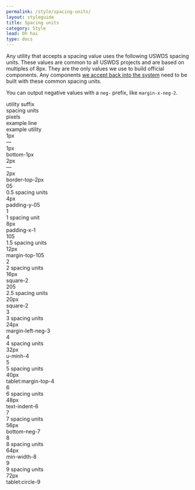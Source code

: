```yaml
---
permalink: /style/spacing-units/
layout: styleguide
title: Spacing units
category: Style
lead: Oh hai
type: docs
---
```


<p class="line-height-sans-4 text-300 margin-bottom-2">Any utility that accepts a spacing value uses the following USWDS spacing units. These values are common to all USWDS projects and are based on multiples of 8px. They are the only values we use to build official components. Any components <a class="text-gray-90 underline-gray-30" href="#0">we accept back into the system</a> need to be built with these common spacing units.</p>
<p class="line-height-sans-4 text-300 margin-bottom-6">You can output negative values with a <code class="txt-code">neg-</code> prefix, like <code class="txt-code">margin-x-neg-2</code>.</p>
<div class="grid-row grid-gap flex-align-center margin-bottom-2 padding-bottom-1 border-bottom-2px">
  <div class="grid-col-2 text-700 size-sans-1">utility suffix</div>
  <div class="grid-col-2 text-700 size-sans-1">spacing units</div>
  <div class="grid-col-1 text-700 size-sans-1">pixels</div>
  <div class="grid-col-fill text-700 size-sans-1">example line</div>
  <div class="grid-col-3 text-700 size-sans-1">example utility</div>
</div>
<div class="grid-row grid-gap flex-align-center padding-bottom-2 margin-bottom-2 border-bottom border-gray-10">
  <div class="grid-col-2 text-300 size-mono-3"><span class="txt-code text-300">1px</span></div>
  <div class="grid-col-2 text-300 size-sans-3">—</div>
  <div class="grid-col-1 text-300 size-sans-3">1px</div>
  <div class="grid-col-fill">
    <span class="display-block width-full height-1px bg-blue-60v"></span>
  </div>
  <div class="grid-col-3 text-300 size-mono-3">bottom-1px</div>
</div>
<div class="grid-row grid-gap flex-align-center padding-bottom-2 margin-bottom-2 border-bottom border-gray-10">
  <div class="grid-col-2 text-300 size-mono-3"><span class="txt-code text-300">2px</span></div>
  <div class="grid-col-2 text-300 size-sans-3">—</div>
  <div class="grid-col-1 text-300 size-sans-3">2px</div>
  <div class="grid-col-fill">
    <span class="display-block width-full height-2px bg-blue-60v"></span>
  </div>
  <div class="grid-col-3 text-300 size-mono-3">border-top-2px</div>
</div>
<div class="grid-row grid-gap flex-align-center padding-bottom-2 margin-bottom-2 border-bottom border-gray-10">
  <div class="grid-col-2 text-300 size-mono-3"><span class="txt-code text-300">05</span></div>
  <div class="grid-col-2 text-300 size-sans-3">0.5 spacing units</div>
  <div class="grid-col-1 text-300 size-sans-3">4px</div>
  <div class="grid-col-fill">
    <span class="display-block width-full height-05 bg-blue-60v"></span>
  </div>
  <div class="grid-col-3 text-300 size-mono-3">padding-y-05</div>
</div>
<div class="grid-row grid-gap flex-align-center padding-bottom-2 margin-bottom-2 border-bottom border-gray-10">
  <div class="grid-col-2 text-300 size-mono-3"><span class="txt-code text-300">1</span></div>
  <div class="grid-col-2 text-300 size-sans-3">1 spacing unit</div>
  <div class="grid-col-1 text-300 size-sans-3">8px</div>
  <div class="grid-col-fill">
    <span class="display-block width-full height-1 bg-blue-60v"></span>
  </div>
  <div class="grid-col-3 text-300 size-mono-3">padding-x-1</div>
</div>
<div class="grid-row grid-gap flex-align-center padding-bottom-2 margin-bottom-2 border-bottom border-gray-10">
  <div class="grid-col-2 text-300 size-mono-3"><span class="txt-code text-300">105</span></div>
  <div class="grid-col-2 text-300 size-sans-3">1.5 spacing units</div>
  <div class="grid-col-1 text-300 size-sans-3">12px</div>
  <div class="grid-col-fill">
    <span class="display-block width-full height-105 bg-blue-60v"></span>
  </div>
  <div class="grid-col-3 text-300 size-mono-3">margin-top-105</div>
</div>
<div class="grid-row grid-gap flex-align-center padding-bottom-2 margin-bottom-2 border-bottom border-gray-10">
  <div class="grid-col-2 text-300 size-mono-3"><span class="txt-code text-300">2</span></div>
  <div class="grid-col-2 text-300 size-sans-3">2 spacing units</div>
  <div class="grid-col-1 text-300 size-sans-3">16px</div>
  <div class="grid-col-fill">
    <span class="display-block width-full height-2 bg-blue-60v"></span>
  </div>
  <div class="grid-col-3 text-300 size-mono-3">square-2</div>
</div>
<div class="grid-row grid-gap flex-align-center padding-bottom-2 margin-bottom-2 border-bottom border-gray-10">
  <div class="grid-col-2 text-300 size-mono-3"><span class="txt-code text-300">205</span></div>
  <div class="grid-col-2 text-300 size-sans-3">2.5 spacing units</div>
  <div class="grid-col-1 text-300 size-sans-3">20px</div>
  <div class="grid-col-fill">
    <span class="display-block width-full height-205 bg-blue-60v"></span>
  </div>
  <div class="grid-col-3 text-300 size-mono-3">square-2</div>
</div>
<div class="grid-row grid-gap flex-align-center padding-bottom-2 margin-bottom-2 border-bottom border-gray-10">
  <div class="grid-col-2 text-300 size-mono-3"><span class="txt-code text-300">3</span></div>
  <div class="grid-col-2 text-300 size-sans-3">3 spacing units</div>
  <div class="grid-col-1 text-300 size-sans-3">24px</div>
  <div class="grid-col-fill">
    <span class="display-block width-full height-3 bg-blue-60v"></span>
  </div>
  <div class="grid-col-3 text-300 size-mono-3">margin-left-neg-3</div>
</div>
<div class="grid-row grid-gap flex-align-center padding-bottom-2 margin-bottom-2 border-bottom border-gray-10">
  <div class="grid-col-2 text-300 size-mono-3"><span class="txt-code text-300">4</span></div>
  <div class="grid-col-2 text-300 size-sans-3">4 spacing units</div>
  <div class="grid-col-1 text-300 size-sans-3">32px</div>
  <div class="grid-col-fill">
    <span class="display-block width-full height-4 bg-blue-60v"></span>
  </div>
  <div class="grid-col-3 text-300 size-mono-3">u-minh-4</div>
</div>
<div class="grid-row grid-gap flex-align-center padding-bottom-2 margin-bottom-2 border-bottom border-gray-10">
  <div class="grid-col-2 text-300 size-mono-3"><span class="txt-code text-300">5</span></div>
  <div class="grid-col-2 text-300 size-sans-3">5 spacing units</div>
  <div class="grid-col-1 text-300 size-sans-3">40px</div>
  <div class="grid-col-fill">
    <span class="display-block width-full height-5 bg-blue-60v"></span>
  </div>
  <div class="grid-col-3 text-300 size-mono-3">tablet:margin-top-4</div>
</div>
<div class="grid-row grid-gap flex-align-center padding-bottom-2 margin-bottom-2 border-bottom border-gray-10">
  <div class="grid-col-2 text-300 size-mono-3"><span class="txt-code text-300">6</span></div>
  <div class="grid-col-2 text-300 size-sans-3">6 spacing units</div>
  <div class="grid-col-1 text-300 size-sans-3">48px</div>
  <div class="grid-col-fill">
    <span class="display-block width-full height-6 bg-blue-60v"></span>
  </div>
  <div class="grid-col-3 text-300 size-mono-3">text-indent-6</div>
</div>
<div class="grid-row grid-gap flex-align-center padding-bottom-2 margin-bottom-2 border-bottom border-gray-10">
  <div class="grid-col-2 text-300 size-mono-3"><span class="txt-code text-300">7</span></div>
  <div class="grid-col-2 text-300 size-sans-3">7 spacing units</div>
  <div class="grid-col-1 text-300 size-sans-3">56px</div>
  <div class="grid-col-fill">
    <span class="display-block width-full height-7 bg-blue-60v"></span>
  </div>
  <div class="grid-col-3 text-300 size-mono-3">bottom-neg-7</div>
</div>
<div class="grid-row grid-gap flex-align-center padding-bottom-2 margin-bottom-2 border-bottom border-gray-10">
  <div class="grid-col-2 text-300 size-mono-3"><span class="txt-code text-300">8</span></div>
  <div class="grid-col-2 text-300 size-sans-3">8 spacing units</div>
  <div class="grid-col-1 text-300 size-sans-3">64px</div>
  <div class="grid-col-fill">
    <span class="display-block width-full height-8 bg-blue-60v"></span>
  </div>
  <div class="grid-col-3 text-300 size-mono-3">min-width-8</div>
</div>
<div class="grid-row grid-gap flex-align-center padding-bottom-2 margin-bottom-2 border-bottom border-gray-10">
  <div class="grid-col-2 text-300 size-mono-3"><span class="txt-code text-300">9</span></div>
  <div class="grid-col-2 text-300 size-sans-3">9 spacing units</div>
  <div class="grid-col-1 text-300 size-sans-3">72px</div>
  <div class="grid-col-fill">
    <span class="display-block width-full height-9 bg-blue-60v"></span>
  </div>
  <div class="grid-col-3 text-300 size-mono-3">tablet:circle-9</div>
</div>

